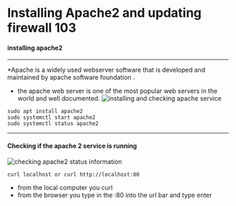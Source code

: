 # Installing Apache2 and updating firewall 103
#### installing apache2

---
*Apache is a widely used webserver software that is developed and maintained by apache software foundation .

* the  apache web server is one of the most popular web servers in the world and well documented.
![installing and checking apache service](https://github.com/user-attachments/assets/1472db95-0bc6-4497-8358-6d3dbecce784)


```
sudo apt install apache2
sudo systemctl start apache2
sudo systemctl status apache2
```
---
#### Checking if the apache 2 service is running
![checking apache2 status information](https://github.com/user-attachments/assets/51be4b77-3aad-48d8-9ba0-8a6ca1b68720)


```
curl localhost or curl http://localhost:80
```
* from the local computer you curl <server ip address>
* from the browser you type in the <server public ip>:80 into the url bar and type enter	 
